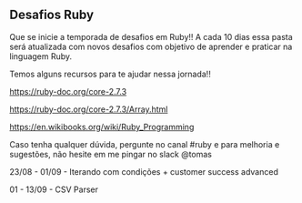 ## Desafios Ruby

Que se inicie a temporada de desafios em Ruby!! A cada 10 dias essa pasta será atualizada com novos desafios com objetivo de aprender e praticar na linguagem Ruby.

Temos alguns recursos para te ajudar nessa jornada!!

https://ruby-doc.org/core-2.7.3

https://ruby-doc.org/core-2.7.3/Array.html

https://en.wikibooks.org/wiki/Ruby_Programming

Caso tenha qualquer dúvida, pergunte no canal #ruby e para melhoria e sugestões, não hesite em me pingar no slack @tomas


23/08 - 01/09 - Iterando com condições + customer success advanced

01 - 13/09 - CSV Parser